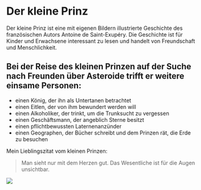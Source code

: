 # Der kleine Prinz
Der kleine Prinz ist eine mit eigenen Bildern illustrierte Geschichte des französischen Autors Antoine de Saint-Exupéry. Die Geschichte ist für Kinder und Erwachsene interessant zu lesen und handelt von Freundschaft und Menschlichkeit.

## Bei der Reise des kleinen Prinzen auf der Suche nach Freunden über Asteroide trifft er weitere einsame Personen:
* einen König, der ihn als Untertanen betrachtet
* einen Eitlen, der von ihm bewundert werden will
* einen Alkoholiker, der trinkt, um die Trunksucht zu vergessen
* einen Geschäftsmann, der angeblich Sterne besitzt
* einen pflichtbewussten Laternenanzünder
* einen Geographen, der Bücher schreibt und dem Prinzen rät, die Erde zu besuchen

Mein Lieblingszitat vom kleinen Prinzen:
> Man sieht nur mit dem Herzen gut. Das Wesentliche ist für die Augen unsichtbar.

<img src="https://upload.wikimedia.org/wikipedia/de/b/bc/Kleiner_Prinz_-_Die_gro%C3%9Fen_Leute.jpg"/>
